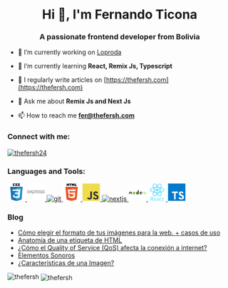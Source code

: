 <h1 align="center">Hi 👋, I'm Fernando Ticona</h1>
<h3 align="center">A passionate frontend developer from Bolivia</h3>



- 🔭 I’m currently working on [Loproda](https://loproda.com)

- 🌱 I’m currently learning **React, Remix Js, Typescript**

- 📝 I regularly write articles on [https://thefersh.com](https://thefersh.com)

- 💬 Ask me about **Remix Js and Next Js**

- 📫 How to reach me **fer@thefersh.com**

<h3 align="left">Connect with me:</h3>
<p align="left">
<a href="https://twitter.com/thefersh24" target="blank"><img align="center" src="https://raw.githubusercontent.com/rahuldkjain/github-profile-readme-generator/master/src/images/icons/Social/twitter.svg" alt="thefersh24" height="30" width="40" /></a>
</p>

<h3 align="left">Languages and Tools:</h3>
<p align="left"> <a href="https://www.w3schools.com/css/" target="_blank" rel="noreferrer"> <img src="https://raw.githubusercontent.com/devicons/devicon/master/icons/css3/css3-original-wordmark.svg" alt="css3" width="40" height="40"/> </a> <a href="https://expressjs.com" target="_blank" rel="noreferrer"> <img src="https://raw.githubusercontent.com/devicons/devicon/master/icons/express/express-original-wordmark.svg" alt="express" width="40" height="40"/> </a> <a href="https://git-scm.com/" target="_blank" rel="noreferrer"> <img src="https://www.vectorlogo.zone/logos/git-scm/git-scm-icon.svg" alt="git" width="40" height="40"/> </a> <a href="https://www.w3.org/html/" target="_blank" rel="noreferrer"> <img src="https://raw.githubusercontent.com/devicons/devicon/master/icons/html5/html5-original-wordmark.svg" alt="html5" width="40" height="40"/> </a> <a href="https://developer.mozilla.org/en-US/docs/Web/JavaScript" target="_blank" rel="noreferrer"> <img src="https://raw.githubusercontent.com/devicons/devicon/master/icons/javascript/javascript-original.svg" alt="javascript" width="40" height="40"/> </a> <a href="https://nextjs.org/" target="_blank" rel="noreferrer"> <img src="https://cdn.worldvectorlogo.com/logos/nextjs-2.svg" alt="nextjs" width="40" height="40"/> </a> <a href="https://nodejs.org" target="_blank" rel="noreferrer"> <img src="https://raw.githubusercontent.com/devicons/devicon/master/icons/nodejs/nodejs-original-wordmark.svg" alt="nodejs" width="40" height="40"/> </a> <a href="https://reactjs.org/" target="_blank" rel="noreferrer"> <img src="https://raw.githubusercontent.com/devicons/devicon/master/icons/react/react-original-wordmark.svg" alt="react" width="40" height="40"/> </a> <a href="https://www.typescriptlang.org/" target="_blank" rel="noreferrer"> <img src="https://raw.githubusercontent.com/devicons/devicon/master/icons/typescript/typescript-original.svg" alt="typescript" width="40" height="40"/> </a> </p>

### Blog
- [Cómo elegir el formato de tus imágenes para la web. + casos de uso](https://www.thefersh.com/blog/como-elegir-el-formato-de-tus-imagenes-para-la-web/)
- [Anatomía de una etiqueta de HTML](https://www.thefersh.com/blog/html-anatomia-de-una-etiqueta-html/)
- [¿Cómo el Quality of Service (QoS) afecta la conexión a internet?](https://www.thefersh.com/blog/quality-of-service/)
- [Elementos Sonoros](https://www.thefersh.com/blog/audiovisual-elementos-sonoros/)
- [¿Características de una Imagen?](https://www.thefersh.com/blog/audiovisual-caracteristicas-de-una-imagen/)

<p><img align="left" src="https://github-readme-stats.vercel.app/api/top-langs?username=thefersh&show_icons=true&locale=en&layout=compact" alt="thefersh" /></p>

<p>&nbsp;<img align="center" src="https://github-readme-stats.vercel.app/api?username=thefersh&show_icons=true&locale=en" alt="thefersh" /></p>
